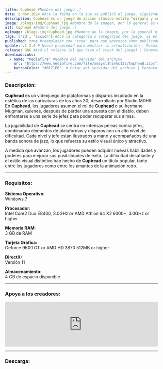 ```yaml
---
title: Cuphead #Nombre del juego :)
date: 2 Nov 2024 #Acá la fecha en la que se publicó el juego, siguiendo este formato: Dia "30", Mes "Oct", Año "2024" = como debe quedar: 30 Oct 2024
description: Cuphead es un juego de acción clásico estilo "dispara y corre" que se centra en combates contra el jefe. Inspirado en los dibujos animados de los años 30, los aspectos visual y sonoro están diseñados con esmero empleando las mismas técnicas de la época. #Acá una mini descripción del juego
image: /blogs-img/Cuphead.jpg #Nombre de la imagen, por lo general es exactamente el mismo nombre que el juego excluyendo lo ":" (Dos puntos)
alt: Cuphead #Nombre del juego :)
ogImage: /blogs-img/Cuphead.jpg #Nombre de la imagen, por lo general es exactamente el mismo nombre que el juego excluyendo lo ":" (Dos puntos)
tags: ['2d', 'acción'] #Acá la categoría o categorías del juego, si es más de una se coloca en este formato: ['categoría1', 'categoría2']
published: true #reemplazar con "true" para que aparezca como publicado
update: v1.3.4 # Nueva propiedad para mostrar la actualización | Formato: v1.0.0
release: GOG #Acá el release (el que hizo el crack del juego) | Formato: Nicolhetti
downloadLinks:
  - name: "Mediafire" #Nombre del servidor del archivo
    url: "https://www.mediafire.com/file/amaysl1hiehc13z/Cuphead.zip/file" #Link de descarga
    buttonColor: "#0171F0"  # Color del servidor del archivo | Formato hexadecimal | MediaFire: #0171F0 | Buzzheavier: #FF6600 |
---
```


<!--En VSCode seleccionando una palabra, por ejemplo: "Cuphead" y apretando Ctrl+F2 se seleccionan todas las palabras iguales-->

### Descripción:
**Cuphead** es un videojuego de plataformas y disparos inspirado en la estética de las caricaturas de los años 30, desarrollado por Studio MDHR. En **Cuphead**, los jugadores asumen el rol de **Cuphead** o su hermano Mugman, quienes, después de perder una apuesta con el diablo, deben enfrentarse a una serie de jefes para poder recuperar sus almas.

La jugabilidad de **Cuphead** se centra en intensas peleas contra jefes, combinando elementos de plataformas y disparos con un alto nivel de dificultad. Cada nivel y jefe están ilustrados a mano y acompañados de una banda sonora de jazz, lo que refuerza su estilo visual único y atractivo.

A medida que avanzan, los jugadores pueden adquirir nuevas habilidades y poderes para mejorar sus posibilidades de éxito. La dificultad desafiante y el estilo visual distintivo han hecho de **Cuphead** un título popular, tanto entre los jugadores como entre los amantes de la animación retro.
<!--Prompt para Chat-GPT: Hazme una descripción para el juego "Cuphead" y cada que menciones "Cuphead" ponlo en negrita -->

---

### Requisitos:
**Sistema Operativo:**  
Windows 7

**Procesador:**  
Intel Core2 Duo E8400, 3.0GHz or AMD Athlon 64 X2 6000+, 3.0GHz or higher

**Memoria RAM:**  
3 GB de RAM

**Tarjeta Gráfica:**  
Geforce 9600 GT or AMD HD 3870 512MB or higher

**DirectX:**  
Versión 11

**Almacenamiento:**  
4 GB de espacio disponible

<!--Si falta o sobra un requisito se quita o se agrega manteniendo el mismo formato-->

---

### Apoya a los creadores:
<iframe src="https://store.steampowered.com/widget/268910/" frameborder="0" style="background-color: transparent; width: 100% !important; aspect-ratio: 646 / 190;"></iframe>

<!--Reemplazar los numeros (AppID) del juego (en este caso 2668510) por el numero (AppID) correspondiente con el juego a publicar-->
<!--El AppID se encuentra en la URL del Juego en Steam-->

---

### Descarga:
